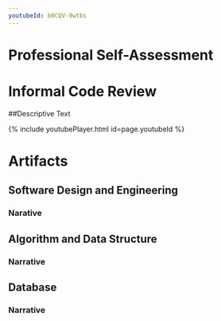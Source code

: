 ```yaml
---
youtubeId: b0CQV-9wtbs
---
```


# Professional Self-Assessment

# Informal Code Review 

##Descriptive Text

{% include youtubePlayer.html id=page.youtubeId %}


# Artifacts

## Software Design and Engineering

### Narative

## Algorithm and Data Structure

### Narrative

## Database

### Narrative

